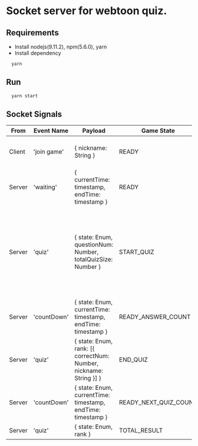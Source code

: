 # Socket server for webtoon quiz.

## Requirements
- Install nodejs(9.11.2), npm(5.6.0), yarn
- Install dependency

```bash
  yarn
```

## Run

```bash
  yarn start
```

## Socket Signals

| From   | Event Name  | Payload                                                            | Game State            | Description                                                                                                        |
|--------|-------------|--------------------------------------------------------------------|-----------------------|--------------------------------------------------------------------------------------------------------------------|
| Client | 'join game' | { nickname: String }                                               | READY                 | Only logged in users with nickname can join.                                                                       |
| Server | 'waiting'   | { currentTime: timestamp, endTime: timestamp }                     | READY                 |                                                                                                                    |
| Server | 'quiz'      | { state: Enum, questionNum: Number, totalQuizSize: Number }        | START_QUIZ            | state is current game state. question number is current question number. totalQuizSize is total number of quizzes. |
| Server | 'countDown' | { state: Enum, currentTime: timestamp, endTime: timestamp }        | READY_ANSWER_COUNT    |                                                                                                                    |
| Server | 'quiz'      | { state: Enum, rank: [{ correctNum: Number, nickname: String  }] } | END_QUIZ              | state is current game state. rank is array of Object                                                               |
| Server | 'countDown' | { state: Enum, currentTime: timestamp, endTime: timestamp }        | READY_NEXT_QUIZ_COUNT |                                                                                                                    |
| Server | 'quiz'      | { state: Enum, rank }                                              | TOTAL_RESULT          |                                                                                                                    |

